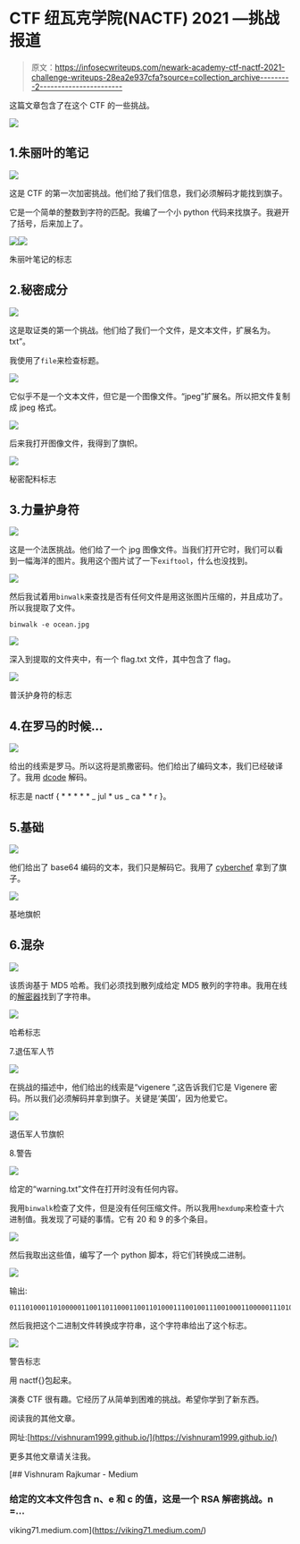 # CTF 纽瓦克学院(NACTF) 2021 —挑战报道

> 原文：<https://infosecwriteups.com/newark-academy-ctf-nactf-2021-challenge-writeups-28ea2e937cfa?source=collection_archive---------2----------------------->

这篇文章包含了在这个 CTF 的一些挑战。

![](img/26c7bb84266d0b7c91bd7d264850ff51.png)

## 1.朱丽叶的笔记

![](img/bd52577feb5c74e7daedaa754b5e9088.png)

这是 CTF 的第一次加密挑战。他们给了我们信息，我们必须解码才能找到旗子。

它是一个简单的整数到字符的匹配。我编了一个小 python 代码来找旗子。我避开了括号，后来加上了。

![](img/aa61d4c2ac6749cff0191fe5ebf55306.png)![](img/150900a4a7e1be0349c8c92614deb94b.png)

朱丽叶笔记的标志

## 2.秘密成分

![](img/9aa196e6945e07662c15c0d9295f315d.png)

这是取证类的第一个挑战。他们给了我们一个文件，是文本文件，扩展名为。txt”。

我使用了`file`来检查标题。

![](img/5890160fa57ad53b5b868c68ad53c57c.png)

它似乎不是一个文本文件，但它是一个图像文件。“jpeg”扩展名。所以把文件复制成 jpeg 格式。

![](img/efc26fa90ec5f6acaea0bc52d2ff83af.png)

后来我打开图像文件，我得到了旗帜。

![](img/447d71a7884167955f1587b81c69a689.png)

秘密配料标志

## 3.力量护身符

![](img/3d869e5e6cf90c5812d60847b922383a.png)

这是一个法医挑战。他们给了一个 jpg 图像文件。当我们打开它时，我们可以看到一幅海洋的图片。我用这个图片试了一下`exiftool`，什么也没找到。

![](img/22a46f6e58d70aa84d72502cd1e29326.png)

然后我试着用`binwalk`来查找是否有任何文件是用这张图片压缩的，并且成功了。所以我提取了文件。

```
binwalk -e ocean.jpg
```

![](img/68d85302f5e2ab929c586eb3cbed818c.png)

深入到提取的文件夹中，有一个 flag.txt 文件，其中包含了 flag。

![](img/5f4d6dbcfd27d375643977fcc4a26f8f.png)

普沃护身符的标志

## 4.在罗马的时候…

![](img/eb823cfabb5af398e4817f6c59cbf6a4.png)

给出的线索是罗马。所以这将是凯撒密码。他们给出了编码文本，我们已经破译了。我用 [dcode](https://www.dcode.fr/caesar-cipher) 解码。

标志是 nactf { * * * * * _ jul * us _ ca * * r }。

## 5.基础

![](img/2c2facd24cdd5600bd2cb5820379bfb7.png)

他们给出了 base64 编码的文本，我们只是解码它。我用了 [cyberchef](https://gchq.github.io/CyberChef) 拿到了旗子。

![](img/400e95ca7439970405c7cd66b45a7479.png)

基地旗帜

## 6.混杂

![](img/76005f9fab9ea4c9ff04accc8b0c6edd.png)

该质询基于 MD5 哈希。我们必须找到散列成给定 MD5 散列的字符串。我用在线的[解密器](https://www.md5online.org/md5-decrypt.html)找到了字符串。

![](img/7d8052325673984c5d641fd2793602fc.png)

哈希标志

7.退伍军人节

![](img/1f0008032dac2d7c3a7776b48989fab6.png)

在挑战的描述中，他们给出的线索是“vigenere ”,这告诉我们它是 Vigenere 密码。所以我们必须解码并拿到旗子。关键是‘美国’，因为他爱它。

![](img/173f1c13356687f521500023760c2cc1.png)

退伍军人节旗帜

8.警告

![](img/bec4199cf2fd3630c877d3c23c90f3c8.png)

给定的“warning.txt”文件在打开时没有任何内容。

我用`binwalk`检查了文件，但是没有任何压缩文件。所以我用`hexdump`来检查十六进制值。我发现了可疑的事情。它有 20 和 9 的多个条目。

![](img/3fdf530c9c5ee9261db2b4fd991bb374.png)

然后我取出这些值，编写了一个 python 脚本，将它们转换成二进制。

![](img/e9994cf95a24f4e05add4d0f4be06746.png)

输出:

```
01110100011010000011001101100011001101000111001001110010001100000111010001110011001100010110111001110100011010000011001101100011011000010110011000110011011101000011001101110010001100010110000100110100011100100011001101110000001100000011000101110011001100000110111000110000011101010111001100111001001110000011000101110101011001000011100100110011011010000011100100110001001100100110100000110011011001010011100000111001
```

然后我把这个二进制文件转换成字符串，这个字符串给出了这个标志。

![](img/3d25c90f65d1aaf386fccb8c7d908afc.png)

警告标志

用 nactf{}包起来。

演奏 CTF 很有趣。它经历了从简单到困难的挑战。希望你学到了新东西。

阅读我的其他文章。

网址:[https://vishnuram1999.github.io/](https://vishnuram1999.github.io/)

更多其他文章请关注我。

[](https://viking71.medium.com/) [## Vishnuram Rajkumar - Medium

### 给定的文本文件包含 n、e 和 c 的值，这是一个 RSA 解密挑战。n =...

viking71.medium.com](https://viking71.medium.com/)